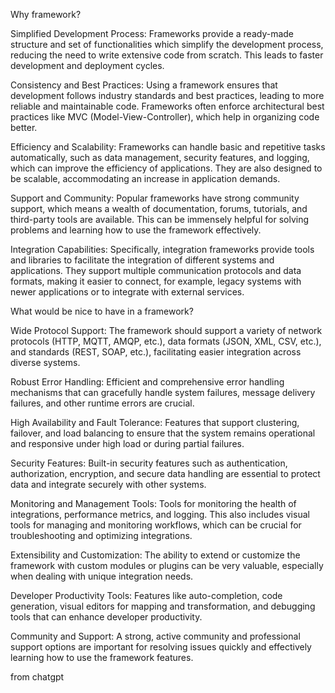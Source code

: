 Why framework?

Simplified Development Process: Frameworks provide a ready-made structure and set of functionalities which simplify the development process, reducing the need to write extensive code from scratch. This leads to faster development and deployment cycles.


Consistency and Best Practices: Using a framework ensures that development follows industry standards and best practices, leading to more reliable and maintainable code. Frameworks often enforce architectural best practices like MVC (Model-View-Controller), which help in organizing code better.


Efficiency and Scalability: Frameworks can handle basic and repetitive tasks automatically, such as data management, security features, and logging, which can improve the efficiency of applications. They are also designed to be scalable, accommodating an increase in application demands.


Support and Community: Popular frameworks have strong community support, which means a wealth of documentation, forums, tutorials, and third-party tools are available. This can be immensely helpful for solving problems and learning how to use the framework effectively.


Integration Capabilities: Specifically, integration frameworks provide tools and libraries to facilitate the integration of different systems and applications. They support multiple communication protocols and data formats, making it easier to connect, for example, legacy systems with newer applications or to integrate with external services.



What would be nice to have in a framework?

Wide Protocol Support: The framework should support a variety of network protocols (HTTP, MQTT, AMQP, etc.), data formats (JSON, XML, CSV, etc.), and standards (REST, SOAP, etc.), facilitating easier integration across diverse systems.

Robust Error Handling: Efficient and comprehensive error handling mechanisms that can gracefully handle system failures, message delivery failures, and other runtime errors are crucial.

High Availability and Fault Tolerance: Features that support clustering, failover, and load balancing to ensure that the system remains operational and responsive under high load or during partial failures.

Security Features: Built-in security features such as authentication, authorization, encryption, and secure data handling are essential to protect data and integrate securely with other systems.

Monitoring and Management Tools: Tools for monitoring the health of integrations, performance metrics, and logging. This also includes visual tools for managing and monitoring workflows, which can be crucial for troubleshooting and optimizing integrations.

Extensibility and Customization: The ability to extend or customize the framework with custom modules or plugins can be very valuable, especially when dealing with unique integration needs.

Developer Productivity Tools: Features like auto-completion, code generation, visual editors for mapping and transformation, and debugging tools that can enhance developer productivity.

Community and Support: A strong, active community and professional support options are important for resolving issues quickly and effectively learning how to use the framework features.

from chatgpt


